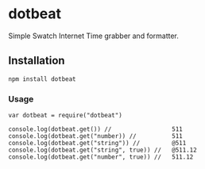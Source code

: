 # dotbeat

Simple Swatch Internet Time grabber and formatter. 

## Installation

```npm install dotbeat```

### Usage

```
var dotbeat = require("dotbeat")

console.log(dotbeat.get()) //                 511
console.log(dotbeat.get("number)) //          511
console.log(dotbeat.get("string")) //         @511
console.log(dotbeat.get("string", true)) //   @511.12
console.log(dotbeat.get("number", true)) //   511.12
```